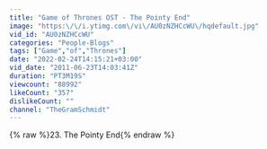 ```yaml
---
title: "Game of Thrones OST - The Pointy End"
image: "https:\/\/i.ytimg.com\/vi\/AU0zNZHCcWU\/hqdefault.jpg"
vid_id: "AU0zNZHCcWU"
categories: "People-Blogs"
tags: ["Game","of","Thrones"]
date: "2022-02-24T14:15:21+03:00"
vid_date: "2011-06-23T14:03:41Z"
duration: "PT3M19S"
viewcount: "88992"
likeCount: "357"
dislikeCount: ""
channel: "TheGramSchmidt"
---
```

{% raw %}23. The Pointy End{% endraw %}
